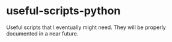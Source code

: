 # useful-scripts-python

Useful scripts that I eventually might need.
They will be properly documented in a near future.
